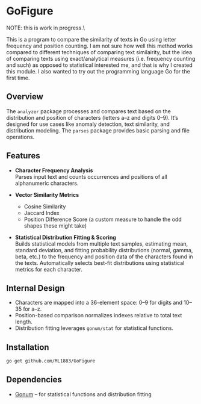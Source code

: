 # GoFigure
NOTE: this is work in progress.\\

This is a program to compare the similarity of texts in Go using letter frequency and position counting. I am not sure how well this method works compared to different techniques of comparing text similairity, but the idea of comparing texts using exact/analytical measures (i.e. frequency counting and such) as opposed to statistical interested me, and that is why I created this module. I also wanted to try out the programming language Go for the first time.

## Overview

The `analyzer` package processes and compares text based on the distribution and position of characters (letters a–z and digits 0–9). It’s designed for use cases like anomaly detection, text similarity, and distribution modeling. The `parses` package provides basic parsing and file operations.

## Features

- **Character Frequency Analysis**  
  Parses input text and counts occurrences and positions of all alphanumeric characters.

- **Vector Similarity Metrics**
  - Cosine Similarity
  - Jaccard Index
  - Position Difference Score (a custom measure to handle the odd shapes these might take)

- **Statistical Distribution Fitting & Scoring**  
  Builds statistical models from multiple text samples, estimating mean, standard deviation, and fitting probability distributions (normal, gamma, beta, etc.) to the frequency and position data of the characters found in the texts. Automatically selects best-fit distributions using statistical metrics for each character.

## Internal Design

- Characters are mapped into a 36-element space: 0–9 for digits and 10–35 for a–z.
- Position-based comparison normalizes indexes relative to total text length.
- Distribution fitting leverages `gonum/stat` for statistical functions.

## Installation

```bash
go get github.com/ML1883/GoFigure
```

## Dependencies

- [Gonum](https://github.com/gonum/gonum) – for statistical functions and distribution fitting